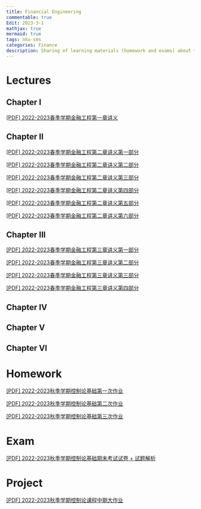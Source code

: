 ```yaml
---
title: Financial Engineering
commentable: true
Edit: 2023-3-1
mathjax: true
mermaid: true
tags: nku-sms 
categories: Finance
description: Sharing of learning materials (homework and exams) about **Financial Engineering** course given by [Pr.Li]https://math.nankai.edu.cn/2016/1113/c5626a51489/page.htm) sms, Nankai University, in 2022 Spring semester.
---
```


# Lectures

## Chapter I

<p><a href="https://ssskz.github.io/materials/金融工程/第一章引言.pdf" target="_blank">[PDF] 2022-2023春季学期金融工程第一章讲义 </a></p>

## Chapter II

<p><a href="https://ssskz.github.io/materials/金融工程/第二章远期与期货（第一部分）.pdf" target="_blank">[PDF] 2022-2023春季学期金融工程第二章讲义第一部分 </a></p>

<p><a href="https://ssskz.github.io/materials/金融工程/第二章远期与期货（第二部分）.pdf" target="_blank">[PDF] 2022-2023春季学期金融工程第二章讲义第二部分 </a></p>

<p><a href="https://ssskz.github.io/materials/金融工程/第二章远期与期货（第三部分）.pdf" target="_blank">[PDF] 2022-2023春季学期金融工程第二章讲义第三部分 </a></p>

<p><a href="https://ssskz.github.io/materials/金融工程/第二章远期与期货（第四部分）.pdf" target="_blank">[PDF] 2022-2023春季学期金融工程第二章讲义第四部分 </a></p>

<p><a href="https://ssskz.github.io/materials/金融工程/第二章远期与期货（第五部分）.pdf" target="_blank">[PDF] 2022-2023春季学期金融工程第二章讲义第五部分 </a></p>

<p><a href="https://ssskz.github.io/materials/金融工程/第二章远期与期货（第六部分）.pdf" target="_blank">[PDF] 2022-2023春季学期金融工程第二章讲义第六部分 </a></p>


## Chapter III

<p><a href="https://ssskz.github.io/materials/金融工程/第三章互换(第一节).pdf" target="_blank">[PDF] 2022-2023春季学期金融工程第三章讲义第一部分 </a></p>

<p><a href="https://ssskz.github.io/materials/金融工程/第三章互换(第二节).pdf" target="_blank">[PDF] 2022-2023春季学期金融工程第三章讲义第二部分 </a></p>

<p><a href="https://ssskz.github.io/materials/金融工程/第三章互换(第三节).pdf" target="_blank">[PDF] 2022-2023春季学期金融工程第三章讲义第三部分 </a></p>

<p><a href="https://ssskz.github.io/materials/金融工程/第三章互换(第四节).pdf" target="_blank">[PDF] 2022-2023春季学期金融工程第三章讲义第四部分 </a></p>

## Chapter IV

## Chapter V

## Chapter VI

# Homework

<p><a href="https://ssskz.github.io/materials/控制论基础1.pdf" target="_blank">[PDF] 2022-2023秋季学期控制论基础第一次作业 </a></p>

<p><a href="https://ssskz.github.io/materials/控制论基础2.pdf" target="_blank">[PDF] 2022-2023秋季学期控制论基础第二次作业 </a></p>

<p><a href="https://ssskz.github.io/materials/控制论基础3.pdf" target="_blank">[PDF] 2022-2023秋季学期控制论基础第三次作业 </a></p>

# Exam

<p><a href="https://ssskz.github.io/materials/控制论基础期末考试.pdf" target="_blank">[PDF] 2022-2023秋季学期控制论基础期末考试试卷 + 试题解析</a></p>

# Project

<p><a href="https://ssskz.github.io/materials/流体力学综述报告.pdf" target="_blank">[PDF] 2022-2023秋季学期控制论课程中期大作业</a></p>